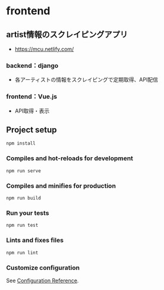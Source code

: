 # frontend

## artist情報のスクレイピングアプリ
- https://mcu.netlify.com/

### backend：django
- 各アーティストの情報をスクレイピングで定期取得、API配信

### frontend：Vue.js
- API取得・表示


## Project setup
```
npm install
```

### Compiles and hot-reloads for development
```
npm run serve
```

### Compiles and minifies for production
```
npm run build
```

### Run your tests
```
npm run test
```

### Lints and fixes files
```
npm run lint
```

### Customize configuration
See [Configuration Reference](https://cli.vuejs.org/config/).

